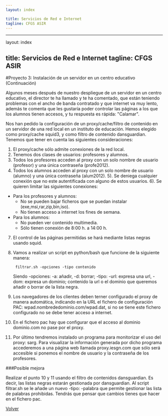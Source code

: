 ```yaml
---
layout: index

title: Servicios de Red e Internet
tagline: CFGS ASIR
---
```

---
layout: index

title: Servicios de Red e Internet
tagline: CFGS ASIR
---
#Proyecto 3: Instalación de un servidor en un centro educativo (Continuación)

Algunos meses después de nuestro despliegue de un servidor en un centro educativo, el director te ha llamado y te ha comentado, que están teniendo problemas con el ancho de banda contratado y que internet va muy lento, además te comenta que les gustaría poder controlar las páginas a los que los alumnos tienen accesos, y tu respuesta es rápida: "Calamar".

Nos han pedido la configuración de un proxy/cache/filtro de contenido en un servidor de una red local en un instituto de educación. Hemos elegido como proxy/cache squid3, y como filtro de contenido dansguardian. Tenemos que tener en cuenta las siguientes consideraciones:

1) El proxy/cache sólo admite conexiones de la red local.
2) Tenemos dos clases de usuarios: profesores y alumnos.
3) Todos los profesores acceden al proxy con un solo nombre de usuario (profesor) y una única contraseña (profe2012).
4) Todos los alumnos acceden al proxy con un solo nombre de usuario (alumno) y una única contraseña (alum2012).
5). Se deniega cualquier conexión que no este autentificada con alguno de estos usuarios.
6). Se quieren limitar las siguientes conexiones:
* Para los profesores y alumnos:
   * No se pueden bajar ficheros que se puedan instalar (exe,msi,rar,zip,bin,iso).
   * No tienen acceso a internet los fines de semana.
* Para los alumnos:
   * No pueden ver contenido multimedia.
   * Sólo tienen conexión de 8:00 h. a 14:00 h.
7) El control de las páginas permitidas se hará mediante listas negras usando squid.
8) Vamos a realizar un script en python/bash que funcione de la siguiente manera:

        filtrar.sh -opciones -tipo contenido

    Siendo -opciones: -a: añadir, -d: borrar; -tipo: -url: expresa una url, -dom: expresa un dominio; contenido la url o el dominio        que queremos añadir o borrar de la lista negra.
9) Los navegadores de los clientes deben terner configurado el proxy de manera automática, indicando en la URL el fichero de configuración PAC: wpad.nombrededominio.com/wpad.dat, si no se tiene este fichero configurado no se debe tener acceso a internet.
10) En el fichero pac hay que configurar que el acceso al dominio dominio.com no pase por el proxy.
11) Por último tendremos instalado un programa para monitorizar el uso del proxy: sarg. Para visualizar la información generada por dicho programa accederemos a una página web llamada proxy.iesgn.com que sólo será accesible si ponemos el nombre de usuario y la contraseña de los profesores.

###Posible mejora

Realizar el punto 10 y 11 usando el filtro de contenidos dansguardian. Es decir, las listas negras estarán gestionada por dansguardian. Al script filtrar.sh se le añade un nuevo -tipo: -palabra que permite gestionar las lista de palabras prohibidas. Tendrás que pensar que cambios tienes que hacer en el fichero pac.

      
[Volver](index)
